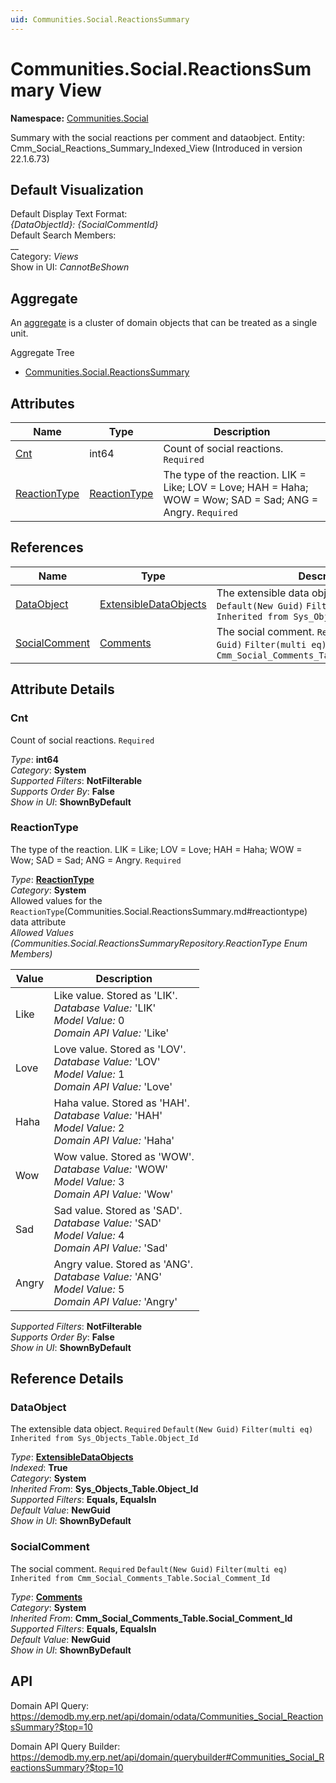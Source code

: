 ```yaml
---
uid: Communities.Social.ReactionsSummary
---
```

# Communities.Social.ReactionsSummary View

**Namespace:** [Communities.Social](Communities.Social.md)  

Summary with the social reactions per comment and dataobject. Entity: Cmm_Social_Reactions_Summary_Indexed_View (Introduced in version 22.1.6.73)

## Default Visualization
Default Display Text Format:  
_{DataObjectId}: {SocialCommentId}_  
Default Search Members:  
__  
Category:  _Views_  
Show in UI:  _CannotBeShown_  

## Aggregate
An [aggregate](https://docs.erp.net/tech/advanced/concepts/aggregates.html) is a cluster of domain objects that can be treated as a single unit.  

Aggregate Tree  
* [Communities.Social.ReactionsSummary](Communities.Social.ReactionsSummary.md)  

## Attributes

| Name | Type | Description |
| ---- | ---- | --- |
| [Cnt](Communities.Social.ReactionsSummary.md#cnt) | int64 | Count of social reactions. `Required` 
| [ReactionType](Communities.Social.ReactionsSummary.md#reactiontype) | [ReactionType](Communities.Social.ReactionsSummary.md#reactiontype) | The type of the reaction. LIK = Like; LOV = Love; HAH = Haha; WOW = Wow; SAD = Sad; ANG = Angry. `Required` 

## References

| Name | Type | Description |
| ---- | ---- | --- |
| [DataObject](Communities.Social.ReactionsSummary.md#dataobject) | [ExtensibleDataObjects](Systems.Core.ExtensibleDataObjects.md) | The extensible data object. `Required` `Default(New Guid)` `Filter(multi eq)` `Inherited from Sys_Objects_Table.Object_Id` |
| [SocialComment](Communities.Social.ReactionsSummary.md#socialcomment) | [Comments](Communities.Social.Comments.md) | The social comment. `Required` `Default(New Guid)` `Filter(multi eq)` `Inherited from Cmm_Social_Comments_Table.Social_Comment_Id` |


## Attribute Details

### Cnt

Count of social reactions. `Required`

_Type_: **int64**  
_Category_: **System**  
_Supported Filters_: **NotFilterable**  
_Supports Order By_: **False**  
_Show in UI_: **ShownByDefault**  

### ReactionType

The type of the reaction. LIK = Like; LOV = Love; HAH = Haha; WOW = Wow; SAD = Sad; ANG = Angry. `Required`

_Type_: **[ReactionType](Communities.Social.ReactionsSummary.md#reactiontype)**  
_Category_: **System**  
Allowed values for the `ReactionType`(Communities.Social.ReactionsSummary.md#reactiontype) data attribute  
_Allowed Values (Communities.Social.ReactionsSummaryRepository.ReactionType Enum Members)_  

| Value | Description |
| ---- | --- |
| Like | Like value. Stored as 'LIK'. <br /> _Database Value:_ 'LIK' <br /> _Model Value:_ 0 <br /> _Domain API Value:_ 'Like' |
| Love | Love value. Stored as 'LOV'. <br /> _Database Value:_ 'LOV' <br /> _Model Value:_ 1 <br /> _Domain API Value:_ 'Love' |
| Haha | Haha value. Stored as 'HAH'. <br /> _Database Value:_ 'HAH' <br /> _Model Value:_ 2 <br /> _Domain API Value:_ 'Haha' |
| Wow | Wow value. Stored as 'WOW'. <br /> _Database Value:_ 'WOW' <br /> _Model Value:_ 3 <br /> _Domain API Value:_ 'Wow' |
| Sad | Sad value. Stored as 'SAD'. <br /> _Database Value:_ 'SAD' <br /> _Model Value:_ 4 <br /> _Domain API Value:_ 'Sad' |
| Angry | Angry value. Stored as 'ANG'. <br /> _Database Value:_ 'ANG' <br /> _Model Value:_ 5 <br /> _Domain API Value:_ 'Angry' |

_Supported Filters_: **NotFilterable**  
_Supports Order By_: **False**  
_Show in UI_: **ShownByDefault**  


## Reference Details

### DataObject

The extensible data object. `Required` `Default(New Guid)` `Filter(multi eq)` `Inherited from Sys_Objects_Table.Object_Id`

_Type_: **[ExtensibleDataObjects](Systems.Core.ExtensibleDataObjects.md)**  
_Indexed_: **True**  
_Category_: **System**  
_Inherited From_: **Sys_Objects_Table.Object_Id**  
_Supported Filters_: **Equals, EqualsIn**  
_Default Value_: **NewGuid**  
_Show in UI_: **ShownByDefault**  

### SocialComment

The social comment. `Required` `Default(New Guid)` `Filter(multi eq)` `Inherited from Cmm_Social_Comments_Table.Social_Comment_Id`

_Type_: **[Comments](Communities.Social.Comments.md)**  
_Category_: **System**  
_Inherited From_: **Cmm_Social_Comments_Table.Social_Comment_Id**  
_Supported Filters_: **Equals, EqualsIn**  
_Default Value_: **NewGuid**  
_Show in UI_: **ShownByDefault**  


## API

Domain API Query:
<https://demodb.my.erp.net/api/domain/odata/Communities_Social_ReactionsSummary?$top=10>

Domain API Query Builder:
<https://demodb.my.erp.net/api/domain/querybuilder#Communities_Social_ReactionsSummary?$top=10>

